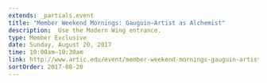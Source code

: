```yaml
---
extends: _partials.event
title: "Member Weekend Mornings: Gauguin―Artist as Alchemist"
description:  Use the Modern Wing entrance. 
type: Member Exclusive
date: Sunday, August 20, 2017
time: 10:00am–10:30am
link: http://www.artic.edu/event/member-weekend-mornings-gauguin-artist-alchemist
sortOrder: 2017-08-20
---
```

